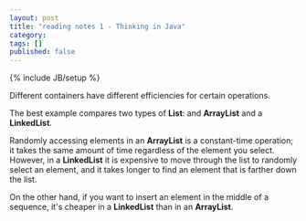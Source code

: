 ```yaml
---
layout: post
title: "reading notes 1 - Thinking in Java"
category: 
tags: []
published: false
---
```

{% include JB/setup %}

Different containers have different efficiencies for certain operations.

The best example compares two types of <strong>List</strong>: and <strong>ArrayList</strong> and a <strong>LinkedList</strong>.

Randomly accessing elements in an <strong>ArrayList</strong> is a constant-time operation; it takes the same amount of time regardless of the element you select. However, in a <strong>LinkedList</strong> it is expensive to move through the list to randomly select an element, and it takes longer to find an element that is farther down the list.

On the other hand, if you want to insert an element in the middle of a sequence, it's cheaper in a <strong>LinkedList</strong> than in an <strong>ArrayList</strong>.